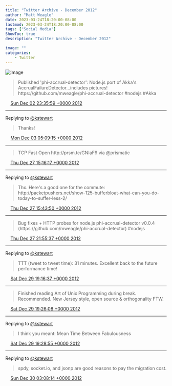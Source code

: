 ```yaml
---
title: "Twitter Archive - December 2012"
author: "Matt Weagle"
date: 2023-03-24T18:20:00-08:00
lastmod: 2023-03-24T18:20:00-08:00
tags: ["Social Media"]
ShowToc: true
description: "Twitter Archive - December 2012"

image: ""
categories: 
    - Twitter
---
```

![image](/sadtwitterbird3.jpg)

> Published 'phi\-accrual\-detector': Node\.js port of Akka's AccrualFailureDetector\.\.\.includes pictures\! https://github\.com/mweagle/phi\-accrual\-detector \#nodejs \#Akka

<img src="./media/tweet.ico" width="12" /> [Sun Dec 02 23:35:59 +0000 2012](https://twitter.com/mweagle/status/275382837597851648)

----

Replying to [@kstewart](https://twitter.com/kstewart/status/275403188365045763)

> Thanks\!

<img src="./media/tweet.ico" width="12" /> [Mon Dec 03 05:09:15 +0000 2012](https://twitter.com/mweagle/status/275466708825817088)

----

> TCP Fast Open http://prsm\.tc/GNIaF9 via @prismatic

<img src="./media/tweet.ico" width="12" /> [Thu Dec 27 15:16:17 +0000 2012](https://twitter.com/mweagle/status/284316782024605696)

----

Replying to [@kstewart](https://twitter.com/kstewart/status/284318054471577600)

> Thx\.  Here's a good one for the commute: http://packetpushers\.net/show\-125\-bufferbloat\-what\-can\-you\-do\-today\-to\-suffer\-less\-2/

<img src="./media/tweet.ico" width="12" /> [Thu Dec 27 15:43:50 +0000 2012](https://twitter.com/mweagle/status/284323711958515712)

----

> Bug fixes \+ HTTP probes for node\.js phi\-accrual\-detector v0\.0\.4 \(https://github\.com/mweagle/phi\-accrual\-detector\) \#nodejs

<img src="./media/tweet.ico" width="12" /> [Thu Dec 27 21:55:37 +0000 2012](https://twitter.com/mweagle/status/284417275895885824)

----

Replying to [@kstewart](https://twitter.com/kstewart/status/285087875006078977)

> TTT \(tweet to tweet time\): 31 minutes\. Excellent back to the future performance time\!

<img src="./media/tweet.ico" width="12" /> [Sat Dec 29 19:16:37 +0000 2012](https://twitter.com/mweagle/status/285102036566032384)

----

> Finished reading Art of Unix Programming during break\. Recommended\.  New Jersey style, open source &amp; orthogonality FTW\.

<img src="./media/tweet.ico" width="12" /> [Sat Dec 29 19:26:08 +0000 2012](https://twitter.com/mweagle/status/285104433145204736)

----

Replying to [@kstewart](https://twitter.com/kstewart/status/285102536468332544)

> I think you meant: Mean Time Between Fabulousness

<img src="./media/tweet.ico" width="12" /> [Sat Dec 29 19:28:55 +0000 2012](https://twitter.com/mweagle/status/285105132989992960)

----

Replying to [@kstewart](https://twitter.com/kstewart/status/285205008570523648)

> spdy, socket\.io, and jsonp are good reasons to pay the migration cost\.

<img src="./media/tweet.ico" width="12" /> [Sun Dec 30 03:08:14 +0000 2012](https://twitter.com/mweagle/status/285220723193155587)